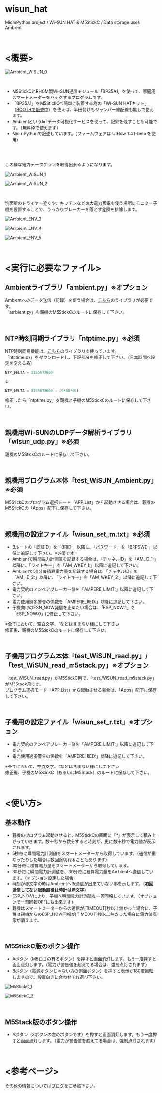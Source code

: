 # wisun_hat
MicroPython project / Wi-SUN HAT & M5StickC / Data storage uses Ambient

<br>

# <概要>

![Ambient_WISUN_0](https://kitto-yakudatsu.com/wp/wp-content/uploads/2019/10/Wi-SUN構成イメージ2.png)

<br>

* M5StickCとRHOM製Wi-SUN通信モジュール「BP35A1」を使って、家庭用スマートメーターをハックするプログラムです。
* 「BP35A1」をM5StickCへ簡単に装着する為の「Wi-SUN HATキット」（[BOOTHで販売中](https://kitto-yakudatsu.booth.pm/items/1650727)）を使えば、半田付けもジャンパー線配線も無しで使えます。
* AmbientというIoTデータ可視化サービスを使って、記録を残すことも可能です。（無料枠で使えます）
* MicroPythonで記述しています。（ファームウェアは UIFlow 1.4.1-beta を使用）

<br>
<br>

この様な電力データグラフを取得出来るようになります。

![Ambient_WISUN_1](https://kitto-yakudatsu.com/wp/wp-content/uploads/2019/10/瞬間電力計測値.png)

![Ambient_WISUN_2](https://kitto-yakudatsu.com/wp/wp-content/uploads/2019/10/30分毎積算電力量.png)

<br>

洗面所のドライヤー近くや、キッチンなどの大電力家電を使う場所にモニター子機を設置することで、うっかりブレーカーを落とす危険を排除します。

![Ambient_ENV_3](https://kitto-yakudatsu.com/wp/wp-content/uploads/2019/10/P1180703.jpg)

![Ambient_ENV_4](https://kitto-yakudatsu.com/wp/wp-content/uploads/2019/10/P1180702.jpg)

![Ambient_ENV_5](https://kitto-yakudatsu.com/wp/wp-content/uploads/2019/10/P1180705.jpg)

<br>

# <実行に必要なファイル>

## Ambientライブラリ「ambient.py」※オプション
Ambientへのデータ送信（記録）を使う場合は、[こちら](https://github.com/AmbientDataInc/ambient-python-lib)のライブラリが必要です。<br>
「ambient.py」を親機のM5StickCのルートに保存して下さい。<br>

<br>

## NTP時刻同期ライブラリ「ntptime.py」**※必須**
NTP時刻同期機能は、[こちら](https://github.com/micropython/micropython/blob/master/ports/esp8266/modules/ntptime.py)のライブラリを使っています。<br>
「ntptime.py」をダウンロードし、下記部分を修正して下さい。（日本時間へ設定を変える為）<br>

```python
NTP_DELTA = 3155673600
```

↓<br>

```python
NTP_DELTA = 3155673600 - (9*60*60)
```

修正したら「ntptime.py」を親機と子機のM5StickCのルートに保存して下さい。<br>

<br>

## 親機用Wi-SUNのUDPデータ解析ライブラリ「wisun_udp.py」**※必須**
親機のM5StickCのルートに保存して下さい。<br>

<br>

## 親機用プログラム本体「test_WiSUN_Ambient.py」**※必須**
M5StickCのプログラム選択モード「APP.List」から起動させる場合は、親機のM5StickCの「Apps」配下に保存して下さい。<br>

<br>

## 親機用の設定ファイル「wisun_set_m.txt」**※必須**

* Bルートの「認証ID」を「BRID:」以降に、「パスワード」を「BRPSWD:」以降に追記して下さい。※必須です！
* Ambientで瞬間電力計測値を記録する場合は、「チャネルID」を「AM_ID_1:」以降に、「ライトキー」を「AM_WKEY_1:」以降に追記して下さい。
* Ambientで30分毎積算電力量を記録する場合は、「チャネルID」を「AM_ID_2:」以降に、「ライトキー」を「AM_WKEY_2:」以降に追記して下さい。
* 電力契約のアンペアブレーカー値を「AMPERE_LIMIT:」以降に追記して下さい。
* 電力使用過多警告の係数を「AMPERE_RED:」以降に追記して下さい。
* 子機向けのESN_NOW発信を止めたい場合は、「ESP_NOW:1」を「ESP_NOW:0」に修正して下さい。

※全てにおいて、空白文字、"などは含まない様にして下さい<br>
修正後、親機のM5StickCのルートに保存して下さい。<br>

<br>

## 子機用プログラム本体「test_WiSUN_read.py」/「test_WiSUN_read_m5stack.py」**※オプション**
「test_WiSUN_read.py」がM5StickC用で、「test_WiSUN_read_m5stack.py」がM5Stack用です。<br>
プログラム選択モード「APP.List」から起動させる場合は、「Apps」配下に保存して下さい。<br>

<br>

## 子機用の設定ファイル「wisun_set_r.txt」**※オプション**

* 電力契約のアンペアブレーカー値を「AMPERE_LIMIT:」以降に追記して下さい。
* 電力使用過多警告の係数を「AMPERE_RED:」以降に追記して下さい。

※全てにおいて、空白文字、"などは含まない様にして下さい<br>
修正後、子機のM5StickC（あるいはM5Stack）のルートに保存して下さい。<br>

<br>

# <使い方>

## 基本動作

- 親機のプログラム起動させると、M5StickCの画面に「*」が表示して積み上がっていきます。数十秒から数分すると時刻が、更に数十秒で電力値が表示されます。
- 5秒毎に瞬間電力計測値をスマートメーターから取得しています。（通信が重なったりした場合は数回途切れることもあります）
- 30分毎に積算電力量をスマートメーターから取得しています。
- 30秒毎に瞬間電力計測値を、30分毎に積算電力量をAmbientへ送信しています。（オプション設定した場合）
- 時刻が赤文字の時はAmbientへの通信が出来ていない事を示します。（**初回通信してない起動直後は時計は赤文字**）
- ESP_NOWにより、子機へ瞬間電力計測値を一斉同報しています。（オプションで一斉同報OFFにも出来ます）
- 親機はスマートメーターからの通信が[TIMEOUT]秒以上無かった場合に、子機は親機からのESP_NOW同報が[TIMEOUT]秒以上無かった場合に電力値表示が消えます。

<br>

## M5StickC版のボタン操作

- Aボタン（M5ロゴの有るボタン）を押すと画面消灯します。もう一度押すと画面点灯します。（電力が警告値を超えてる場合は、強制点灯されます）
- Bボタン（電源ボタンじゃない方の側面ボタン）を押すと表示が180度回転しますので、設置向きに合わせてお選び下さい。

![M5StickC_1](https://kitto-yakudatsu.com/wp/wp-content/uploads/2019/10/P1180699.jpg)

![M5StickC_2](https://kitto-yakudatsu.com/wp/wp-content/uploads/2019/10/P1180700.jpg)

<br>

## M5Stack版のボタン操作

- Aボタン（3ボタンの左のボタンです）を押すと画面消灯します。もう一度押すと画面点灯します。（電力が警告値を超えてる場合は、強制点灯されます）

<br>

# <参考ページ>
その他の情報については[ブログ](https://kitto-yakudatsu.com/archives/7206)をご参照下さい。<br>
